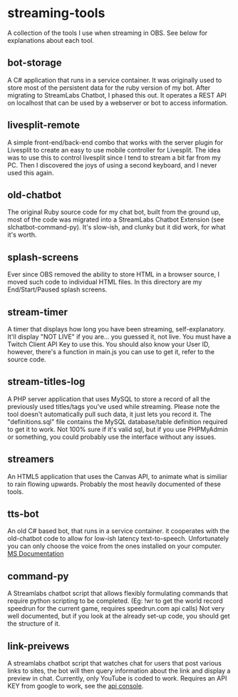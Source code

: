 # streaming-tools
A collection of the tools I use when streaming in OBS.
See below for explanations about each tool.

## bot-storage
A C# application that runs in a service container. It was originally used to store most of the persistent data for the ruby version of my bot. After migrating to StreamLabs Chatbot, I phased this out.
It operates a REST API on localhost that can be used by a webserver or bot to access information.

## livesplit-remote
A simple front-end/back-end combo that works with the server plugin for Livesplit to create an easy to use mobile controller for Livesplit.
The idea was to use this to control livesplit since I tend to stream a bit far from my PC.
Then I discovered the joys of using a second keyboard, and I never used this again.

## old-chatbot
The original Ruby source code for my chat bot, built from the ground up, most of the code was migrated into a StreamLabs Chatbot Extension (see slchatbot-command-py).
It's slow-ish, and clunky but it did work, for what it's worth.

## splash-screens
Ever since OBS removed the ability to store HTML in a browser source, I moved such code to individual HTML files. In this directory are my End/Start/Paused splash screens.

## stream-timer
A timer that displays how long you have been streaming, self-explanatory. It'll display "NOT LIVE" if you are... you guessed it, not live. You must have a Twitch Client API Key to use this. You should also know your User ID, however, there's a function in main.js you can use to get it, refer to the source code.

## stream-titles-log
A PHP server application that uses MySQL to store a record of all the previously used titles/tags you've used while streaming. Please note the tool doesn't automatically pull such data, it just lets you record it. The "definitions.sql" file contains the MySQL database/table definition required to get it to work. Not 100% sure if it's valid sql, but if you use PHPMyAdmin or something, you could probably use the interface without any issues.

## streamers
An HTML5 application that uses the Canvas API, to animate what is similiar to rain flowing upwards. Probably the most heavily documented of these tools.

## tts-bot
An old C# based bot, that runs in a service container. it cooperates with the old-chatbot code to allow for low-ish latency text-to-speech. Unfortunately you can only choose the voice from the ones installed on your computer. [MS Documentation](https://docs.microsoft.com/en-us/previous-versions/office/developer/speech-technologies/dd167624(v%3Doffice.14))

## command-py
A Streamlabs chatbot script that allows flexibly formulating commands that require python scripting to be completed. (Eg: !wr to get the world record speedrun for the current game, requires speedrun.com api calls)
Not very well documented, but if you look at the already set-up code, you should get the structure of it.

## link-preivews
A streamlabs chatbot script that watches chat for users that post various links to sites, the bot will then query information about the link and display a preview in chat.
Currently, only YouTube is coded to work. Requires an API KEY from google to work, see the 
[api console](https://console.cloud.google.com/apis/dashboard).

